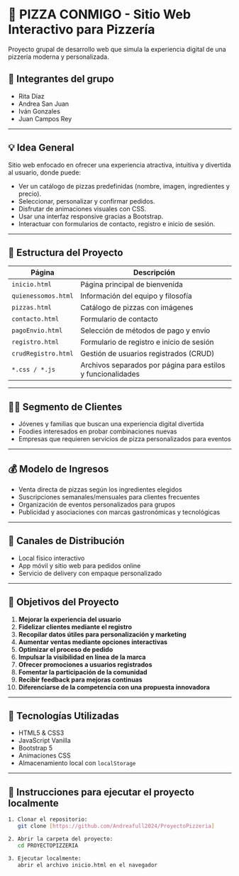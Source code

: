 # 🍕 PIZZA CONMIGO - Sitio Web Interactivo para Pizzería

Proyecto grupal de desarrollo web que simula la experiencia digital de una pizzería moderna y personalizada.

## 👥 Integrantes del grupo
- Rita Díaz  
- Andrea San Juan  
- Iván Gonzales  
- Juan Campos Rey

---

## 💡 Idea General

Sitio web enfocado en ofrecer una experiencia atractiva, intuitiva y divertida al usuario, donde puede:
- Ver un catálogo de pizzas predefinidas (nombre, imagen, ingredientes y precio).
- Seleccionar, personalizar y confirmar pedidos.
- Disfrutar de animaciones visuales con CSS.
- Usar una interfaz responsive gracias a Bootstrap.
- Interactuar con formularios de contacto, registro e inicio de sesión.

---

## 📁 Estructura del Proyecto

| Página | Descripción |
|--------|-------------|
| `inicio.html` | Página principal de bienvenida |
| `quienessomos.html` | Información del equipo y filosofía |
| `pizzas.html` | Catálogo de pizzas con imágenes |
| `contacto.html` | Formulario de contacto |
| `pagoEnvio.html` | Selección de métodos de pago y envío |
| `registro.html` | Formulario de registro e inicio de sesión |
| `crudRegistro.html` | Gestión de usuarios registrados (CRUD) |
| `*.css / *.js` | Archivos separados por página para estilos y funcionalidades |

---

## 👨‍🍳 Segmento de Clientes

- Jóvenes y familias que buscan una experiencia digital divertida  
- Foodies interesados en probar combinaciones nuevas  
- Empresas que requieren servicios de pizza personalizados para eventos  

---

## 💰 Modelo de Ingresos

- Venta directa de pizzas según los ingredientes elegidos  
- Suscripciones semanales/mensuales para clientes frecuentes  
- Organización de eventos personalizados para grupos  
- Publicidad y asociaciones con marcas gastronómicas y tecnológicas  

---

## 🚚 Canales de Distribución

- Local físico interactivo  
- App móvil y sitio web para pedidos online  
- Servicio de delivery con empaque personalizado  

---

## 🎯 Objetivos del Proyecto

1. **Mejorar la experiencia del usuario**
2. **Fidelizar clientes mediante el registro**
3. **Recopilar datos útiles para personalización y marketing**
4. **Aumentar ventas mediante opciones interactivas**
5. **Optimizar el proceso de pedido**
6. **Impulsar la visibilidad en línea de la marca**
7. **Ofrecer promociones a usuarios registrados**
8. **Fomentar la participación de la comunidad**
9. **Recibir feedback para mejoras continuas**
10. **Diferenciarse de la competencia con una propuesta innovadora**

---

## 🧪 Tecnologías Utilizadas

- HTML5 & CSS3
- JavaScript Vanilla
- Bootstrap 5
- Animaciones CSS
- Almacenamiento local con `localStorage`

---

## 🚀 Instrucciones para ejecutar el proyecto localmente

```bash
1. Clonar el repositorio:
   git clone [https://github.com/Andreafull2024/ProyectoPizzeria]

2. Abrir la carpeta del proyecto:
   cd PROYECTOPIZZERIA

3. Ejecutar localmente:
   abrir el archivo inicio.html en el navegador
